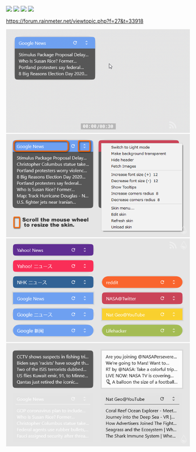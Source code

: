 ![](https://img.shields.io/badge/OS-Windows%2010-0078D6?style=flat&logo=windows) ![](https://img.shields.io/badge/Rainmeter-4.3%20or%20later-009B72?style=flat) ![](https://img.shields.io/badge/RSS-1.0%20%2F%202.0-FFA500?style=flat&logo=rss) ![](https://img.shields.io/github/v/release/nek7u/FeedMoe?style=flat&include_prereleases)  
<!-- ![GitHub release (latest by date including pre-releases)](https://img.shields.io/github/v/release/nek7u/FeedMoe?include_prereleases) -->

https://forum.rainmeter.net/viewtopic.php?f=27&t=33918  

<!-- ![](https://repository-images.githubusercontent.com/223094125/b5cc9980-be4f-11ea-9b89-9f58aa4e5eab) -->
![](https://raw.githubusercontent.com/nek7u/FeedMoe/master/m/640x360_FeedMoe_resize.gif)  
![](https://raw.githubusercontent.com/nek7u/FeedMoe/master/m/640x360_FeedMoe_MouseAction.png)  
![](https://raw.githubusercontent.com/nek7u/FeedMoe/master/m/640x360_FeedMoe_FeedsList.png)  
![](https://raw.githubusercontent.com/nek7u/FeedMoe/master/m/640x360_FeedMoe_Themes.png)  
